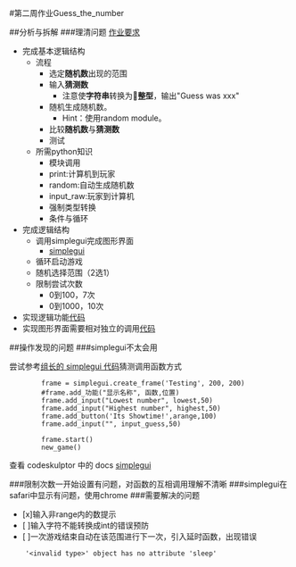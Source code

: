#第二周作业Guess_the_number

##分析与拆解
###理清问题
[作业要求](https://class.coursera.org/interactivepython1-002/human_grading/view/courses/974633/assessments/29/submissions)

- 完成基本逻辑结构
	- 流程
		- 选定**随机数**出现的范围
		- 输入**猜测数**
			- 注意使**字符串**转换为**整型**，输出"Guess was xxx"
		- 随机生成随机数。
			- Hint：使用random module。
		- 比较**随机数**与**猜测数**
		- 测试
	- 所需python知识
		- 模块调用
		- print:计算机到玩家
		- random:自动生成随机数
		- input_raw:玩家到计算机
		- 强制类型转换
		- 条件与循环
- 完成逻辑结构
	- 调用simplegui完成图形界面
		- [simplegui](http://www.codeskulptor.org/docs.html#tabs-Python)
	- 循环启动游戏
	- 随机选择范围（2选1）
	- 限制尝试次数
		- 0到100，7次
		- 0到1000，10次
- 实现逻辑功能[代码](http://www.codeskulptor.org/#user39_MmdkKzh00ddELfY.py)
- 实现图形界面需要相对独立的调用[代码](http://www.codeskulptor.org/#user39_9OK4KOXIWwnvY9K.py)

		
##操作发现的问题
###simplegui不太会用
	
尝试参考[组长的 simplegui 代码](https://github.com/yzha3917/omooc.py/blob/master/guess_the_number.py)猜测调用函数方式
	
```
		frame = simplegui.create_frame('Testing', 200, 200)
		#frame.add_功能("显示名称", 函数,位置)
		frame.add_input("Lowest number", lowest,50)
		frame.add_input("Highest number", highest,50)
		frame.add_button('Its Showtime!',arange,100)
		frame.add_input("", input_guess,50)
		
		frame.start()
		new_game()
```
	
	
查看 codeskulptor 中的 docs [simplegui](http://www.codeskulptor.org/docs.html#tabs-Python)

###限制次数一开始设置有问题，对函数的互相调用理解不清晰
###simplegui在safari中显示有问题，使用chrome
###需要解决的问题
	
- [x]输入非range内的数提示
- [ ]输入字符不能转换成int的错误预防
- [ ]一次游戏结束自动在该范围进行下一次，引入延时函数，出现错误
	
```
	'<invalid type>' object has no attribute 'sleep'
```


